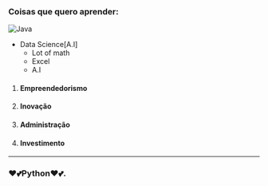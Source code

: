 </div></br>
<div>
<h3>Coisas que quero aprender:</h3>
<img src="https://img.shields.io/badge/Java-ED8B00?style=for-the-badge&logo=java&logoColor=white" target="_blank" alt="Java"><br>
 <ul>
  <li>Data Science[A.I]
   <ul>
    <li>Lot of math</li>
    <li>Excel</li>
    <li>A.I</li>
   </ul>
  </li>
 </ul>
</div>
<ol>
 <li><h4>Empreendedorismo</h4></li>
 <li><h4>Inovação</h4></li>
 <li><h4>Administração</h4></li>
 <li><h4>Investimento</h4></li>
</ol>
<hr>

###  ❤️💕Python❤️💕.
